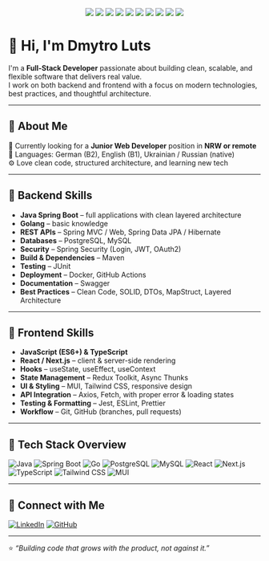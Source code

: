 <p align="center">
  <img src="https://img.shields.io/badge/Java-ED8B00?style=for-the-badge&logo=openjdk&logoColor=white" />
  <img src="https://img.shields.io/badge/Spring%20Boot-6DB33F?style=for-the-badge&logo=springboot&logoColor=white" />
  <img src="https://img.shields.io/badge/Go-00ADD8?style=for-the-badge&logo=go&logoColor=white" />
  <img src="https://img.shields.io/badge/PostgreSQL-316192?style=for-the-badge&logo=postgresql&logoColor=white" />
  <img src="https://img.shields.io/badge/MySQL-005C84?style=for-the-badge&logo=mysql&logoColor=white" />
  <img src="https://img.shields.io/badge/React-20232A?style=for-the-badge&logo=react&logoColor=61DAFB" />
  <img src="https://img.shields.io/badge/Next.js-000000?style=for-the-badge&logo=nextdotjs&logoColor=white" />
  <img src="https://img.shields.io/badge/TypeScript-007ACC?style=for-the-badge&logo=typescript&logoColor=white" />
  <img src="https://img.shields.io/badge/Tailwind%20CSS-38B2AC?style=for-the-badge&logo=tailwind-css&logoColor=white" />
  <img src="https://img.shields.io/badge/MUI-007FFF?style=for-the-badge&logo=mui&logoColor=white" />
</p>

# 👋 Hi, I'm Dmytro Luts

I'm a **Full-Stack Developer** passionate about building clean, scalable, and flexible software that delivers real value.  
I work on both backend and frontend with a focus on modern technologies, best practices, and thoughtful architecture.

---

## 🧠 About Me

💼 Currently looking for a **Junior Web Developer** position in **NRW or remote**  
💬 Languages: German (B2), English (B1), Ukrainian / Russian (native)  
⚙️ Love clean code, structured architecture, and learning new tech

---

## 🔧 Backend Skills

- **Java Spring Boot** – full applications with clean layered architecture  
- **Golang** – basic knowledge  
- **REST APIs** – Spring MVC / Web, Spring Data JPA / Hibernate  
- **Databases** – PostgreSQL, MySQL  
- **Security** – Spring Security (Login, JWT, OAuth2)  
- **Build & Dependencies** – Maven  
- **Testing** – JUnit  
- **Deployment** – Docker, GitHub Actions  
- **Documentation** – Swagger  
- **Best Practices** – Clean Code, SOLID, DTOs, MapStruct, Layered Architecture  

---

## 🎨 Frontend Skills

- **JavaScript (ES6+) & TypeScript**  
- **React / Next.js** – client & server-side rendering  
- **Hooks** – useState, useEffect, useContext  
- **State Management** – Redux Toolkit, Async Thunks  
- **UI & Styling** – MUI, Tailwind CSS, responsive design  
- **API Integration** – Axios, Fetch, with proper error & loading states  
- **Testing & Formatting** – Jest, ESLint, Prettier  
- **Workflow** – Git, GitHub (branches, pull requests)

---

## 🚀 Tech Stack Overview

![Java](https://img.shields.io/badge/Java-ED8B00?style=for-the-badge&logo=openjdk&logoColor=white)
![Spring Boot](https://img.shields.io/badge/Spring%20Boot-6DB33F?style=for-the-badge&logo=springboot&logoColor=white)
![Go](https://img.shields.io/badge/Go-00ADD8?style=for-the-badge&logo=go&logoColor=white)
![PostgreSQL](https://img.shields.io/badge/PostgreSQL-316192?style=for-the-badge&logo=postgresql&logoColor=white)
![MySQL](https://img.shields.io/badge/MySQL-005C84?style=for-the-badge&logo=mysql&logoColor=white)
![React](https://img.shields.io/badge/React-20232A?style=for-the-badge&logo=react&logoColor=61DAFB)
![Next.js](https://img.shields.io/badge/Next.js-000000?style=for-the-badge&logo=nextdotjs&logoColor=white)
![TypeScript](https://img.shields.io/badge/TypeScript-007ACC?style=for-the-badge&logo=typescript&logoColor=white)
![Tailwind CSS](https://img.shields.io/badge/Tailwind%20CSS-38B2AC?style=for-the-badge&logo=tailwind-css&logoColor=white)
![MUI](https://img.shields.io/badge/MUI-007FFF?style=for-the-badge&logo=mui&logoColor=white)

---

## 💬 Connect with Me

[![LinkedIn](https://img.shields.io/badge/LinkedIn-Dmytro%20Luts-blue?style=for-the-badge&logo=linkedin)](https://linkedin.com/)
[![GitHub](https://img.shields.io/badge/GitHub-LutsDM-black?style=for-the-badge&logo=github)](https://github.com/LutsDM)

---

⭐ _“Building code that grows with the product, not against it.”_
